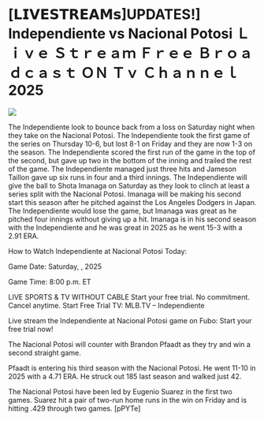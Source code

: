 # [𝗟𝗜𝗩𝗘𝗦𝗧𝗥𝗘𝗔𝗠𝘀]UPDATES!] Independiente vs Nacional Potosi Ｌｉｖｅ Ｓｔｒｅａｍ Ｆｒｅｅ Ｂｒｏａｄｃａｓｔ ＯＮ Ｔｖ Ｃｈａｎｎｅｌ  2025  
  
  
[![](https://i.imgur.com/qSNzIqt.png)](https://movie.rssnews.media/nMGZWnzZ.php)  
  
The Independiente look to bounce back from a loss on Saturday night when they take on the Nacional Potosi. The Independiente took the first game of the series on Thursday 10-6, but lost 8-1 on Friday and they are now 1-3 on the season. The Independiente scored the first run of the game in the top of the second, but gave up two in the bottom of the inning and trailed the rest of the game. The Independiente managed just three hits and Jameson Taillon gave up six runs in four and a third innings. The Independiente will give the ball to Shota Imanaga on Saturday as they look to clinch at least a series split with the Nacional Potosi. Imanaga will be making his second start this season after he pitched against the Los Angeles Dodgers in Japan. The Independiente would lose the game, but Imanaga was great as he pitched four innings without giving up a hit. Imanaga is in his second season with the Independiente and he was great in 2025 as he went 15-3 with a 2.91 ERA.

How to Watch Independiente at Nacional Potosi Today:

Game Date: Saturday, , 2025

Game Time: 8:00 p.m. ET

LIVE SPORTS & TV WITHOUT CABLE
Start your free trial. No commitment. Cancel anytime.
Start Free Trial
TV: MLB.TV – Independiente

Live stream the Independiente at Nacional Potosi game on Fubo: Start your free trial now!

The Nacional Potosi will counter with Brandon Pfaadt as they try and win a second straight game.

Pfaadt is entering his third season with the Nacional Potosi. He went 11-10 in 2025 with a 4.71 ERA. He struck out 185 last season and walked just 42.

The Nacional Potosi have been led by Eugenio Suarez in the first two games. Suarez hit a pair of two-run home runs in the win on Friday and is hitting .429 through two games. [pPYTe]